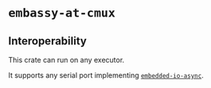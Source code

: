 # `embassy-at-cmux`


## Interoperability

This crate can run on any executor.

It supports any serial port implementing [`embedded-io-async`](https://crates.io/crates/embedded-io-async).
